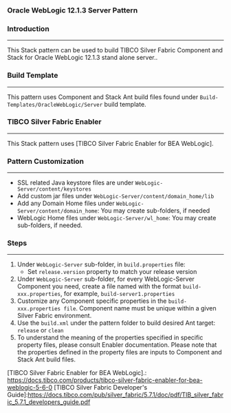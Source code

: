 ### Oracle WebLogic 12.1.3 Server Pattern

### Introduction
--------------------------------------
This Stack pattern can be used to build TIBCO Silver Fabric Component and Stack for Oracle WebLogic 12.1.3 stand alone server..

### Build Template
--------------------------

This pattern uses Component and Stack Ant build files found under  `Build-Templates/OracleWebLogic/Server` build template. 


### TIBCO Silver Fabric Enabler
------------------------------------------

This Stack pattern uses [TIBCO Silver Fabric Enabler for BEA WebLogic].

### Pattern Customization
-------------------------------------
* SSL related Java keystore files are under `WebLogic-Server/content/keystores` 
* Add custom jar files under `WebLogic-Server/content/domain_home/lib` 
* Add  any Domain Home files under `WebLogic-Server/content/domain_home`: You may create sub-folders, if needed
* WebLogic Home files under `WebLogic-Server/wl_home`: You may create sub-folders, if needed.

### Steps
--------------------------------------
1. Under `WebLogic-Server` sub-folder, in  `build.properties` file:
	* Set `release.version` property to match your release version
2. Under `WebLogic-Server` sub-folder, for every WebLogic-Server Component you need, create a file named with the format `build-xxx.properties`, for example, `build-server1.properties`
3. Customize any Component specific properties in the `build-xxx.properties file`. Component name  must be unique within a given Silver Fabric environment.
4. Use the `build.xml` under the pattern folder to build desired Ant target: `release` or `clean`
5. To understand the meaning of the properties specified in specific property files, please consult Enabler documentation. 
Please note that the properties defined in the  property files are inputs to Component and Stack Ant build files.

[TIBCO Silver Fabric Enabler for BEA WebLogic].: <https://docs.tibco.com/products/tibco-silver-fabric-enabler-for-bea-weblogic-5-6-0>
[TIBCO Silver Fabric Developer's Guide]:<https://docs.tibco.com/pub/silver_fabric/5.7.1/doc/pdf/TIB_silver_fabric_5.7.1_developers_guide.pdf>